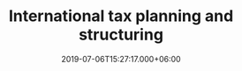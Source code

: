 ---
title: International tax planning and structuring
SEO_title: International tax planning and structuring
SEO_description: this is meta description
date: 2019-07-06T15:27:17.000+06:00

url: "/ru/taxation/"

# hero
hero:
  enable: true
  hero_title_sup: ""
  hero_title_sub: "Помогаем компаниям защитить активы, избежать необоснованных налоговых потерь и рисков."
  hero_title: "Международное налоговое планирование и структурирование"
  hero_bg: "/images/bg/tax-main.jpg"
  hero_btn_label: "Получить консультацию"
  hero_btn_url: "#contact"


# section_2
benefits:
  enable: true
    
  padding_top: false
  padding_bottom: false
  padding_top_bottom: true
  padding_default: false
  padding_none: false

  pos: 1
  title: "Готовим индивидуальное решение с учетом ваших задач"
  items: 
  - title: "СОБИРАЕТЕСЬ [ЗАРЕГИСТРИРОВАТЬ КОМПАНИЮ ЗА РУБЕЖОМ](/registration/)"
    content: "Поможем выбрать оптимальную юрисдикцию с точки зрения налоговой нагрузки и удобства администрирования."
 
  - title: "СОТРУДНИЧАЕТЕ С КОМПАНИЯМИ-НЕРЕЗИДЕНТАМИ ИЛИ САМИ ВЫСТУПАЕТЕ ТАКОЙ КОМПАНИЕЙ"
    content: "Проанализируем вашу сделку с точки зрения налогообложения и юридической безопасности."
  - title: "ХОТИТЕ МИНИМИЗИРОВАТЬ ВАЛЮТНЫЕ РИСКИ И НАЛОГОВУЮ НАГРУЗКУ"
    content: "Проконсультируем по вопросам налогового законодательства в международных проектах: НДС, НДС в сделках на территории ЕС, налоговый и валютный контроль при сделках с нерезидентами."
  - title: "ПЛАНИРУЕТЕ ПОЛУЧИТЬ ИНОСТРАННОЕ ФИНАНСИРОВАНИЕ"
    content: "Составим законную модель минимизации налогов с участием нерезидентной структуры и с учетом соглашения об избежании двойного налогообложения."
  btn:
      url: "#contact"
      label: "Получить консультацию"

# section_3
domains:
  enable: true
    
  padding_top: false
  padding_bottom: false
  padding_top_bottom: false
  padding_default: false
  padding_none: true

  pos: 2
  title: "С КАКИМИ СФЕРАМИ БИЗНЕСА МЫ РАБОТАЕМ"
  items:
    - icon: "/images/spheres/IT.svg" 
      label: "IT"
    - icon: "/images/spheres/agro.svg" 
      label: "Агросектор"
    - icon: "/images/spheres/home.svg" 
      label: "Недвижимость"
    - icon: "/images/spheres/building.svg" 
      label: "Строительство"
    - icon: "/images/spheres/retail.svg" 
      label: "Ритейл"


# section_7
rates:
  enable: false
  padding_top: false
  padding_bottom: true
  padding_top_bottom: false
  padding_default: true
  padding_none: false 
  pos: 3
  title: "Тарифы на консалтинговые услуги"
  cols:
  - title: "Стоимость — от 200 евро"
    content: "Окончательная цена зависит от конкретного запроса и рассчитывается индивидуально после бесплатной первичной консультации."
  - title: "Работаем по предоплате"
    content: "50% вы оплачиваете после подготовки и согласования техзадания, второй платеж — непосредственно после консультации."
    last: true
  btn:
    url: "#contact"
    label: "Уточнить стоимость"


# section_4
str:
  enable: true
    
  padding_top: false
  padding_bottom: false
  padding_top_bottom: true
  padding_default: false
  padding_none: false

  pos: 4
  title: "Простой процесс сотрудничества"
  title_sub: "Всего 4 шага, чтобы снизить налоговую нагрузку и избежать финансовых потерь."
  list:
    - num: 1
      icon: "/images/steps/handshake.svg"
      heading: "ЗНАКОМСТВО"
      description: "Проводим бесплатную консультацию и детализируем вопросы, с которыми нужна помощь." 
    - num: 2
      icon: "/images/steps/files.svg"
      heading: "ТЕХЗАДАНИЕ"
      description: "На основе первичной консультации формируем и согласовываем техзадание."
    - num: 3
      icon: "/images/steps/money.svg"
      heading: "ПРЕДОПЛАТА"
      description: "Вы оплачиваете 50% стоимости услуги. Мы приступаем к работе над вашим запросом."
    - num: 4
      icon: "/images/steps/consult.svg"
      heading: "КОНСУЛЬТАЦИЯ"
      description: "Проводим консультацию и готовим заключение по ее итогам. Вы оплачиваете оставшиеся 50%."

---      